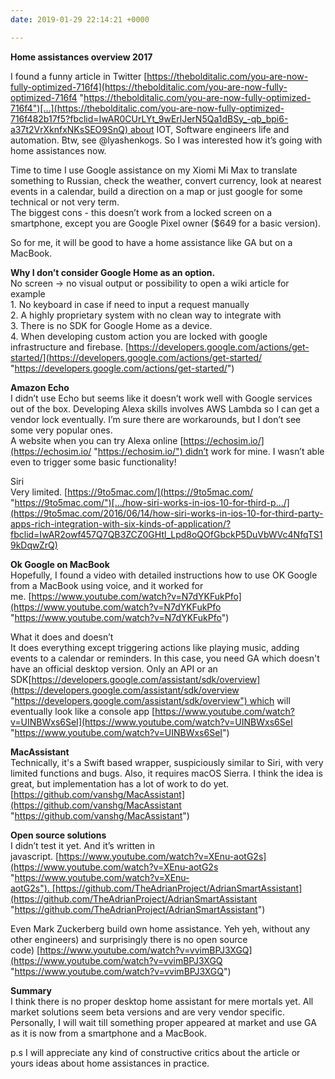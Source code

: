 ```yaml
---
date: 2019-01-29 22:14:21 +0000

---
```

  
**Home assistances overview 2017**

I found a funny article in Twitter [https://thebolditalic.com/you-are-now-fully-optimized-716f4](https://thebolditalic.com/you-are-now-fully-optimized-716f4 "https://thebolditalic.com/you-are-now-fully-optimized-716f4")[…](https://thebolditalic.com/you-are-now-fully-optimized-716f482b17f5?fbclid=IwAR0CUrLYt_9wErlJerN5Qa1dBSy_-qb_bpi6-a37t2VrXknfxNKsSEO9SnQ) about IOT, Software engineers life and automation. Btw, see @lyashenkogs. So I was interested how it’s going with home assistances now.

Time to time I use Google assistance on my Xiomi Mi Max to translate something to Russian, check the weather, convert currency, look at nearest events in a calendar, build a direction on a map or just google for some technical or not very term.   
The biggest cons - this doesn’t work from a locked screen on a smartphone, except you are Google Pixel owner ($649 for a basic version).

So for me, it will be good to have a home assistance like GA but on a MacBook.

**Why I don’t consider Google Home as an option.**  
No screen -> no visual output or possibility to open a wiki article for example  
1\. No keyboard in case if need to input a request manually  
2\. A highly proprietary system with no clean way to integrate with  
3\. There is no SDK for Google Home as a device.   
4\. When developing custom action you are locked with google infrastructure and firebase. [https://developers.google.com/actions/get-started/](https://developers.google.com/actions/get-started/ "https://developers.google.com/actions/get-started/")

**Amazon Echo**  
I didn’t use Echo but seems like it doesn’t work well with Google services out of the box. Developing Alexa skills involves AWS Lambda so I can get a vendor lock eventually. I’m sure there are workarounds, but I don’t see some very popular ones.  
A website when you can try Alexa online [https://echosim.io/](https://echosim.io/ "https://echosim.io/") didn’t work for mine. I wasn’t able even to trigger some basic functionality!

Siri  
Very limited. [https://9to5mac.com/](https://9to5mac.com/ "https://9to5mac.com/")[…/how-siri-works-in-ios-10-for-third-p…/](https://9to5mac.com/2016/06/14/how-siri-works-in-ios-10-for-third-party-apps-rich-integration-with-six-kinds-of-application/?fbclid=IwAR2owf457Q7QB3ZCZ0GHtl_Lpd8oQOfGbckP5DuVbWVc4NfqTS19kDqwZrQ)

  
**Ok Google on MacBook**  
Hopefully, I found a video with detailed instructions how to use OK Google from a MacBook using voice, and it worked for me. [https://www.youtube.com/watch?v=N7dYKFukPfo](https://www.youtube.com/watch?v=N7dYKFukPfo "https://www.youtube.com/watch?v=N7dYKFukPfo")

What it does and doesn’t   
It does everything except triggering actions like playing music, adding events to a calendar or reminders. In this case, you need GA which doesn't have an official desktop version. Only an API or an SDK[https://developers.google.com/assistant/sdk/overview](https://developers.google.com/assistant/sdk/overview "https://developers.google.com/assistant/sdk/overview") which will eventually look like a console app [https://www.youtube.com/watch?v=UINBWxs6SeI](https://www.youtube.com/watch?v=UINBWxs6SeI "https://www.youtube.com/watch?v=UINBWxs6SeI")

**MacAssistant**  
Technically, it's a Swift based wrapper, suspiciously similar to Siri, with very limited functions and bugs. Also, it requires macOS Sierra. I think the idea is great, but implementation has a lot of work to do yet.   
[https://github.com/vanshg/MacAssistant](https://github.com/vanshg/MacAssistant "https://github.com/vanshg/MacAssistant")

**Open source solutions**  
I didn’t test it yet. And it’s written in javascript. [https://www.youtube.com/watch?v=XEnu-aotG2s](https://www.youtube.com/watch?v=XEnu-aotG2s "https://www.youtube.com/watch?v=XEnu-aotG2s"). [https://github.com/TheAdrianProject/AdrianSmartAssistant](https://github.com/TheAdrianProject/AdrianSmartAssistant "https://github.com/TheAdrianProject/AdrianSmartAssistant")

Even Mark Zuckerberg build own home assistance. Yeh yeh, without any other engineers) and surprisingly there is no open source code) [https://www.youtube.com/watch?v=vvimBPJ3XGQ](https://www.youtube.com/watch?v=vvimBPJ3XGQ "https://www.youtube.com/watch?v=vvimBPJ3XGQ")

  
**Summary**  
I think there is no proper desktop home assistant for mere mortals yet. All market solutions seem beta versions and are very vendor specific. Personally, I will wait till something proper appeared at market and use GA as it is now from a smartphone and a MacBook.

p.s I will appreciate any kind of constructive critics about the article or yours ideas about home assistances in practice.